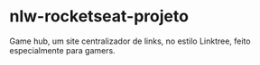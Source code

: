 # nlw-rocketseat-projeto
 Game hub, um site centralizador de links, no estilo Linktree, feito especialmente para gamers.
